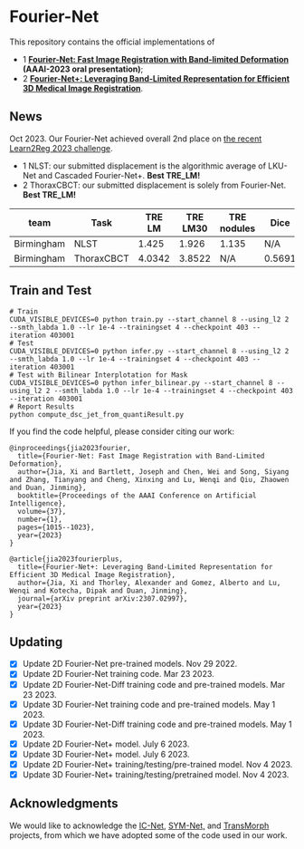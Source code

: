 # Fourier-Net

This repository contains the official implementations of

* 1 **[Fourier-Net: Fast Image Registration with Band-limited Deformation](https://doi.org/10.1609/aaai.v37i1.25182) (AAAI-2023 oral presentation)**;
* 2 **[Fourier-Net+: Leveraging Band-Limited Representation for Efficient 3D Medical Image Registration](https://arxiv.org/abs/2307.02997)**.

## News

Oct 2023. Our Fourier-Net achieved overall 2nd place on [the recent Learn2Reg 2023 challenge](https://learn2reg.grand-challenge.org/Description/).

* 1 NLST: our submitted displacement is the algorithmic average of LKU-Net and Cascaded Fourier-Net+. **Best TRE_LM!**
* 2 ThoraxCBCT: our submitted displacement is solely from Fourier-Net. **Best TRE_LM!**

| team       | Task       | TRE LM | TRE LM30 | TRE nodules | Dice   | HD59    | SDLogJacDet |
|------------|------------|--------|----------|-------------|--------|---------|-------------|
| Birmingham | NLST       | 1.425  | 1.926    | 1.135       | N/A    | N/A     | 0.045       |
| Birmingham | ThoraxCBCT | 4.0342 | 3.8522   | N/A         | 0.5691 | 56.4998 | 0.0728      |

## Train and Test

```
# Train
CUDA_VISIBLE_DEVICES=0 python train.py --start_channel 8 --using_l2 2 --smth_labda 1.0 --lr 1e-4 --trainingset 4 --checkpoint 403 --iteration 403001
# Test
CUDA_VISIBLE_DEVICES=0 python infer.py --start_channel 8 --using_l2 2 --smth_labda 1.0 --lr 1e-4 --trainingset 4 --checkpoint 403 --iteration 403001
# Test with Bilinear Interplotation for Mask
CUDA_VISIBLE_DEVICES=0 python infer_bilinear.py --start_channel 8 --using_l2 2 --smth_labda 1.0 --lr 1e-4 --trainingset 4 --checkpoint 403 --iteration 403001
# Report Results
python compute_dsc_jet_from_quantiResult.py
```

If you find the code helpful, please consider citing our work:

```
@inproceedings{jia2023fourier,
  title={Fourier-Net: Fast Image Registration with Band-Limited Deformation},
  author={Jia, Xi and Bartlett, Joseph and Chen, Wei and Song, Siyang and Zhang, Tianyang and Cheng, Xinxing and Lu, Wenqi and Qiu, Zhaowen and Duan, Jinming},
  booktitle={Proceedings of the AAAI Conference on Artificial Intelligence},
  volume={37},
  number={1},
  pages={1015--1023},
  year={2023}
}
```
```
@article{jia2023fourierplus,
  title={Fourier-Net+: Leveraging Band-Limited Representation for Efficient 3D Medical Image Registration},
  author={Jia, Xi and Thorley, Alexander and Gomez, Alberto and Lu, Wenqi and Kotecha, Dipak and Duan, Jinming},
  journal={arXiv preprint arXiv:2307.02997},
  year={2023}
}
```
## Updating
- [x] Update 2D Fourier-Net pre-trained models. Nov 29 2022.
- [x] Update 2D Fourier-Net training code. Mar 23 2023.
- [x] Update 2D Fourier-Net-Diff training code and pre-trained models. Mar 23 2023.
- [x] Update 3D Fourier-Net training code and pre-trained models. May 1 2023.
- [x] Update 3D Fourier-Net-Diff training code and pre-trained models. May 1 2023.
- [x] Update 2D Fourier-Net+ model. July 6 2023.
- [x] Update 3D Fourier-Net+ model. July 6 2023.
- [x] Update 2D Fourier-Net+ training/testing/pre-trained model. Nov 4 2023.
- [x] Update 3D Fourier-Net+ training/testing/pretrained model. Nov 4 2023.
## Acknowledgments

We would like to acknowledge the [IC-Net](https://github.com/zhangjun001/ICNet), [SYM-Net,](https://github.com/cwmok/Fast-Symmetric-Diffeomorphic-Image-Registration-with-Convolutional-Neural-Networks) and [TransMorph](https://github.com/junyuchen245/TransMorph_Transformer_for_Medical_Image_Registration) projects, from which we have adopted some of the code used in our work.

